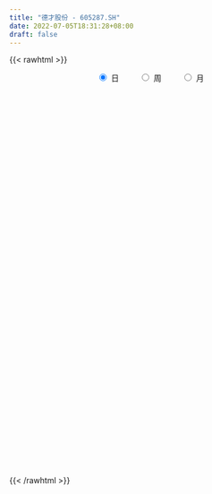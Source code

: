 ```yaml
---
title: "德才股份 - 605287.SH"
date: 2022-07-05T18:31:28+08:00
draft: false
---
```

{{< rawhtml >}}
    <div style="text-align: center">
        <label style="padding: 1rem;"><input style="margin-right: .5rem" type="radio" name="period" value="D" checked onclick="period_change(this)">日</label>
        <label style="padding: 1rem;"><input style="margin-right: .5rem" type="radio" name="period" value="W" onclick="period_change(this)">周</label>
        <label style="padding: 1rem;"><input style="margin-right: .5rem" type="radio" name="period" value="M" onclick="period_change(this)">月</label>
    </div>
    <div id="chart" style="height: 700px;"></div> 
    <script type="text/javascript">
        const D_v = [6586.24,21368.55,115483.19,75875.28,67009.98,45117.8,30492.88,46226.77,47907.28,28290.78,33789.11,23538.32,19998.0,23959.53,26207.3,23365.23,20131.5,15003.35,14083.67,17465.08,15652.26,12820.35,26145.32,20673.61,14553.44,12151.21,11548.1,14999.59,9668.0,27415.74,23268.09,25449.66,20126.17,12416.09,7668.91,11238.77,10821.1,10421.33,11871.44,16351.26,7680.87,14588.43,8398.18,8589.37,9424.03,7746.92,13020.24,26960.28,19848.56,19402.85,15115.69,9011.76,10310.0,6351.92,4906.67,6002.8,6722.03,8168.66,3626.4,7380.38,2760.72,3290.95,3702.9,4397.41,3601.44,3054.05,3240.58,3213.6,4253.01,4013.81,5718.4,4547.26,4730.03,5297.14,5961.33,11525.93,4841.05,4975.91,5561.45,5568.76,3425.98,3963.49,3715.61,6444.96,6772.75,6658.47,5521.7,9421.05,6663.05,4938.35,6088.57,4114.55,4274.1,4609.08,6238.71,5667.64,3914.49,4353.16,4968.0,5592.02,5282.96,4624.49,6031.49,6805.0,5148.0,6420.35,7043.47,5841.49,6207.3,18993.71,9990.63,11486.57,6952.02,12913.11,9933.6,8413.55,7892.12,5104.86,6743.93,4629.26,8440.34,9681.51,10823.04,6127.0,10005.02,14372.4,29770.62,18591.0,46255.64,89722.69,42957.73,36015.23,66776.99,84191.05,45534.0,36509.66,26787.96,39007.47,15828.59,19090.54,11042.42,17081.25,32804.04,24981.73,30517.64,46092.62,37477.55,27126.03,21765.54,23590.56,23121.64,14738.0,36374.15,21999.15,20171.96,17620.05,13995.39,8602.47,6425.0,10796.05,9232.0,10311.0,12737.0,12442.99,9728.0,8390.89,9341.26,9806.2,8599.64,8581.04,16852.45,10362.0,9268.0,6029.59,5219.0,12363.1,7458.0,7479.0,4381.0,10811.14,6592.99,7311.99,11777.05,37586.5,67230.76,36291.87,27453.98,22654.59,30373.54,10926.98,7060.54,8236.98,11582.05,9804.0,20304.4,12532.0,20272.5,23724.0,19591.7,12137.54,10653.0,7809.49,16466.1,16964.58,21224.94,10171.0,7766.0,6868.0,9263.0,6622.0,6111.05,8216.0,19365.0,11745.56,19527.58,13512.63,9565.52,8064.98,6591.37,5739.0,9655.21,7383.0,6909.6,6034.0,4033.0,5588.34,6097.86,5303.36,3073.49,4824.47,8845.27,3597.49,3733.0,2535.49,3342.98,2863.83,5756.49,5443.05,4369.37,4346.79,3143.03,4825.83]
const D_histogram = [0.0,0.2903703704,0.1622859555,-0.2172660614,-0.5119556921,-0.7713017938,-0.9044353995,-1.0783326638,-1.2323827177,-1.2622766079,-1.2852125924,-1.2122256954,-1.0852847937,-0.9484909114,-0.8769009006,-0.8230447566,-0.8182654444,-0.7188258186,-0.6089399236,-0.4368904083,-0.2613428939,-0.1024205651,0.1432830309,0.2846684108,0.3979192232,0.4720140378,0.5249029398,0.5209645515,0.5091449404,0.600972896,0.6341571249,0.6867500851,0.6284849549,0.5323523335,0.4897015078,0.4842444401,0.4961766637,0.4732175763,0.4578704111,0.3691976461,0.3034667293,0.2925218015,0.2705121638,0.2465718463,0.2572141351,0.26222276,0.2851762768,0.3532619601,0.3801672746,0.3930245184,0.3336037896,0.2631440419,0.1722665163,0.1259315039,0.0879588047,0.0774392096,0.0385529252,-0.0397749727,-0.0837441859,-0.1515454803,-0.1640142324,-0.1382214582,-0.1009713453,-0.0946386411,-0.0624900987,-0.0291052505,-0.0144982079,-0.0021825847,0.0042271305,0.000845905,-0.0206221272,-0.0197072192,-0.0411422304,-0.0747301313,-0.120385936,-0.2111430606,-0.225374387,-0.1884665923,-0.2014212577,-0.1442968301,-0.0925007546,-0.0446342648,0.0143161426,0.0930452437,0.1760030085,0.2262288096,0.267468372,0.3360419651,0.3452733905,0.3581590784,0.3137693071,0.2925281265,0.260077559,0.2427693369,0.250622288,0.242630413,0.2067043055,0.1412800378,0.1147195515,0.1174780657,0.1062919675,0.1039405584,0.0534060869,0.041569153,0.0194131379,0.0263680695,0.0415718419,0.0655213068,0.0680205299,0.1301794246,0.1585299447,0.1491644649,0.111204892,0.1412988568,0.1368429933,0.0998046547,0.0223603822,-0.0049249705,0.0032225908,-0.0013171758,0.0164261723,-0.0109055031,0.0077204341,-0.0000873006,0.0206187094,0.0229644295,0.1036098745,0.1580307479,0.3765964237,0.4349255493,0.4493992978,0.3261123074,0.4259712663,0.385710359,0.2518365226,0.060626404,-0.0341057005,-0.2956198037,-0.4475375663,-0.5996362068,-0.6582689475,-0.5733348634,-0.3619945622,-0.222716079,-0.1092328983,0.0430090551,0.1329697288,0.1367550928,0.1479204485,0.102800389,0.1170682994,0.0998979454,0.0024301498,-0.0432597936,-0.1503673144,-0.1866280968,-0.2629493255,-0.2959618025,-0.303891304,-0.3237089237,-0.3485629386,-0.3655418614,-0.4250012232,-0.472539341,-0.4464951039,-0.4180745131,-0.4397555788,-0.5028258991,-0.4795340581,-0.407983719,-0.2458273105,-0.1050204201,-0.0000532003,0.0795006809,0.1247345438,0.1974940626,0.2175096325,0.2016449661,0.2025920999,0.2078215559,0.1741439797,0.1933917742,0.2022427274,0.3778744304,0.4801324642,0.4597470193,0.3637881534,0.2648676352,0.0365701365,-0.1192587519,-0.2001652676,-0.251112427,-0.3259872899,-0.3231231427,-0.2773291367,-0.2836154084,-0.3081669262,-0.4525818989,-0.4312266695,-0.3335481079,-0.2402550562,-0.1189540282,0.0572101882,0.1677752927,0.3025215288,0.3693660584,0.370159854,0.3305835778,0.3193557939,0.2868282235,0.2566798316,0.2622032512,0.2426110155,0.2134944612,0.2062514082,0.19858796,0.1663594126,0.1334459532,0.085570016,0.0484995377,0.0691740683,0.0514102837,0.0116444936,-0.0577226249,-0.083801308,-0.1169274424,-0.1448096351,-0.1516589297,-0.140153262,-0.140401127,-0.0717398626,-0.0354374783,-0.0467663405,-0.0323658866,-0.0159216325,0.0041687728,0.0484562003,0.0639963094,0.0892756064,0.0770109197,0.0672088687,0.0446329444]
const D_fast = [0.0,0.362962963,0.2754500369,-0.1584184953,-0.5810970491,-1.0332685992,-1.3925110547,-1.835991485,-2.2981372184,-2.6436002605,-2.9878393932,-3.2179089199,-3.3622892168,-3.4626180622,-3.6102532766,-3.7621583218,-3.9619453706,-4.0422121995,-4.0845612854,-4.0217343722,-3.9115225813,-3.7782053938,-3.4966810401,-3.2841285574,-3.0713979392,-2.8792996151,-2.6951849782,-2.5688822286,-2.4534156046,-2.2113444251,-2.0196209149,-1.7953404335,-1.6964843249,-1.6595288629,-1.5797543116,-1.4641502693,-1.3281738798,-1.2328285732,-1.1337081355,-1.1300814891,-1.1199457235,-1.0577602009,-1.0121417977,-0.9744391536,-0.899493331,-0.8289290161,-0.7346814302,-0.5782802568,-0.4563331237,-0.3452197502,-0.3212395317,-0.3259132689,-0.3737241654,-0.3885763018,-0.4045592998,-0.3957190926,-0.4249671457,-0.5132387867,-0.5781440464,-0.6838317109,-0.7373040211,-0.7460666115,-0.7340593349,-0.751386291,-0.7348602732,-0.7087517376,-0.697769247,-0.68599927,-0.6785327721,-0.6817025214,-0.7083260854,-0.7123379822,-0.744058551,-0.7963289848,-0.8720812735,-1.0156241632,-1.0861990864,-1.0964079397,-1.1597179195,-1.1386676995,-1.1099968126,-1.073288889,-1.010759446,-0.9087690339,-0.781810517,-0.6750275134,-0.5669208581,-0.4143367737,-0.3187870007,-0.2163615432,-0.1823089877,-0.1304181367,-0.0978493145,-0.0544652024,0.0160433208,0.068709049,0.0844590179,0.0543547596,0.0564741612,0.0886021919,0.1039890855,0.1276228161,0.0904398663,0.0889952206,0.0716924899,0.085239439,0.1108361718,0.1511659634,0.1706703191,0.2653740698,0.3333570761,0.3612827126,0.3511243627,0.4165430417,0.4462979264,0.4342107515,0.3623565746,0.3338399793,0.3427931883,0.3379241277,0.359774019,0.3297159677,0.3502720134,0.3424424536,0.3683031409,0.3763899684,0.482937882,0.5768664425,0.8895812241,1.0566417371,1.1834653101,1.1417063965,1.3480581719,1.4042248544,1.3333101486,1.157256631,1.0539981015,0.7185790473,0.4547768931,0.1527692009,-0.0704307767,-0.1288304085,-0.0079887478,0.0756107157,0.1617856718,0.324779889,0.4479829949,0.4859571321,0.5341025999,0.5146826376,0.5582176229,0.5660217552,0.469161497,0.4126566053,0.2679572559,0.1850394493,0.0429808892,-0.0640220384,-0.1479243659,-0.2486692166,-0.3606639661,-0.4690283542,-0.6347380218,-0.8004109748,-0.8859905138,-0.9620885513,-1.0937085117,-1.2824853068,-1.3790769803,-1.4095225709,-1.3088229901,-1.1942712047,-1.089317285,-0.9898882336,-0.9134707348,-0.7913377003,-0.7169447222,-0.6823981472,-0.6308029884,-0.5736181433,-0.5637597246,-0.4961639866,-0.4367523516,-0.1666520409,0.0556391089,0.1501904188,0.1451785913,0.1124749818,-0.1066799826,-0.292323559,-0.4232713917,-0.5369966578,-0.6933683432,-0.7712849816,-0.7948232598,-0.8720133837,-0.973606633,-1.2311670804,-1.3176185183,-1.3033269837,-1.2700976961,-1.1785351751,-0.9880684117,-0.835559484,-0.6251828657,-0.4659968215,-0.3726630624,-0.3295934442,-0.2609822796,-0.2218027941,-0.1877812281,-0.1167069957,-0.0756464775,-0.0513894165,-0.0070696175,0.0349139244,0.0442752301,0.044723259,0.0182398258,-0.0067057681,0.0312622796,0.026351066,-0.0105036007,-0.0943013755,-0.1413303857,-0.2036883807,-0.2677729821,-0.3125370091,-0.3360696569,-0.3714178037,-0.3206915049,-0.2932484902,-0.3162689375,-0.3099599553,-0.2974961093,-0.2763635108,-0.2199620333,-0.1884228468,-0.1408246482,-0.133836605,-0.1268364388,-0.138254127]
const D_slow = [0.0,0.0725925926,0.1131640815,0.0588475661,-0.0691413569,-0.2619668054,-0.4880756552,-0.7576588212,-1.0657545006,-1.3813236526,-1.7026268007,-2.0056832246,-2.277004423,-2.5141271508,-2.733352376,-2.9391135652,-3.1436799262,-3.3233863809,-3.4756213618,-3.5848439639,-3.6501796874,-3.6757848286,-3.6399640709,-3.5687969682,-3.4693171624,-3.351313653,-3.220087918,-3.0898467801,-2.962560545,-2.812317321,-2.6537780398,-2.4820905185,-2.3249692798,-2.1918811964,-2.0694558195,-1.9483947094,-1.8243505435,-1.7060461494,-1.5915785467,-1.4992791352,-1.4234124528,-1.3502820024,-1.2826539615,-1.2210109999,-1.1567074661,-1.0911517761,-1.0198577069,-0.9315422169,-0.8365003983,-0.7382442687,-0.6548433213,-0.5890573108,-0.5459906817,-0.5145078057,-0.4925181046,-0.4731583022,-0.4635200709,-0.473463814,-0.4943998605,-0.5322862306,-0.5732897887,-0.6078451532,-0.6330879896,-0.6567476498,-0.6723701745,-0.6796464871,-0.6832710391,-0.6838166853,-0.6827599026,-0.6825484264,-0.6877039582,-0.692630763,-0.7029163206,-0.7215988534,-0.7516953374,-0.8044811026,-0.8608246994,-0.9079413474,-0.9582966618,-0.9943708694,-1.017496058,-1.0286546242,-1.0250755886,-1.0018142776,-0.9578135255,-0.9012563231,-0.8343892301,-0.7503787388,-0.6640603912,-0.5745206216,-0.4960782948,-0.4229462632,-0.3579268734,-0.2972345392,-0.2345789672,-0.173921364,-0.1222452876,-0.0869252782,-0.0582453903,-0.0288758739,-0.002302882,0.0236822576,0.0370337794,0.0474260676,0.0522793521,0.0588713695,0.0692643299,0.0856446566,0.1026497891,0.1351946453,0.1748271314,0.2121182477,0.2399194707,0.2752441849,0.3094549332,0.3344060968,0.3399961924,0.3387649498,0.3395705975,0.3392413035,0.3433478466,0.3406214708,0.3425515794,0.3425297542,0.3476844315,0.3534255389,0.3793280075,0.4188356945,0.5129848004,0.6217161878,0.7340660122,0.8155940891,0.9220869056,1.0185144954,1.081473626,1.096630227,1.0881038019,1.014198851,0.9023144594,0.7524054077,0.5878381708,0.444504455,0.3540058144,0.2983267947,0.2710185701,0.2817708339,0.3150132661,0.3492020393,0.3861821514,0.4118822487,0.4411493235,0.4661238098,0.4667313473,0.4559163989,0.4183245703,0.3716675461,0.3059302147,0.2319397641,0.1559669381,0.0750397072,-0.0121010275,-0.1034864928,-0.2097367986,-0.3278716339,-0.4394954099,-0.5440140382,-0.6539529329,-0.7796594076,-0.8995429222,-1.0015388519,-1.0629956796,-1.0892507846,-1.0892640847,-1.0693889145,-1.0382052785,-0.9888317629,-0.9344543547,-0.8840431132,-0.8333950883,-0.7814396993,-0.7379037043,-0.6895557608,-0.6389950789,-0.5445264713,-0.4244933553,-0.3095566005,-0.2186095621,-0.1523926533,-0.1432501192,-0.1730648071,-0.223106124,-0.2858842308,-0.3673810533,-0.4481618389,-0.5174941231,-0.5883979752,-0.6654397068,-0.7785851815,-0.8863918489,-0.9697788758,-1.0298426399,-1.059581147,-1.0452785999,-1.0033347767,-0.9277043945,-0.8353628799,-0.7428229164,-0.660177022,-0.5803380735,-0.5086310176,-0.4444610597,-0.3789102469,-0.318257493,-0.2648838777,-0.2133210257,-0.1636740357,-0.1220841825,-0.0887226942,-0.0673301902,-0.0552053058,-0.0379117887,-0.0250592178,-0.0221480944,-0.0365787506,-0.0575290776,-0.0867609382,-0.122963347,-0.1608780794,-0.1959163949,-0.2310166767,-0.2489516423,-0.2578110119,-0.269502597,-0.2775940687,-0.2815744768,-0.2805322836,-0.2684182335,-0.2524191562,-0.2301002546,-0.2108475247,-0.1940453075,-0.1828870714]
const D_data = [['2021-07-06', 37.87, 45.45, 37.87, 45.45],['2021-07-07', 50.0, 50.0, 50.0, 50.0],['2021-07-08', 55.0, 45.39, 45.05, 55.0],['2021-07-09', 41.3, 40.85, 40.85, 44.2],['2021-07-12', 39.98, 39.79, 38.11, 41.5],['2021-07-13', 39.0, 38.19, 38.15, 39.05],['2021-07-14', 38.19, 37.98, 37.77, 38.57],['2021-07-15', 37.99, 35.75, 35.7, 38.09],['2021-07-16', 35.6, 34.05, 33.91, 35.7],['2021-07-19', 33.7, 33.93, 33.35, 34.51],['2021-07-20', 33.66, 32.63, 32.41, 33.93],['2021-07-21', 32.7, 32.7, 32.57, 33.23],['2021-07-22', 32.7, 32.69, 32.33, 32.9],['2021-07-23', 32.88, 32.37, 32.35, 33.27],['2021-07-26', 32.18, 31.01, 30.81, 32.19],['2021-07-27', 31.27, 30.04, 30.0, 31.27],['2021-07-28', 29.84, 28.49, 28.2, 29.84],['2021-07-29', 28.45, 28.88, 28.45, 29.25],['2021-07-30', 28.89, 28.56, 28.22, 28.9],['2021-08-02', 28.56, 29.18, 28.25, 29.45],['2021-08-03', 29.35, 29.37, 29.2, 29.94],['2021-08-04', 29.19, 29.4, 28.87, 29.6],['2021-08-05', 29.39, 31.08, 29.13, 31.78],['2021-08-06', 30.42, 30.48, 30.33, 31.33],['2021-08-09', 30.16, 30.59, 29.81, 30.77],['2021-08-10', 30.51, 30.47, 30.36, 30.78],['2021-08-11', 30.45, 30.48, 30.26, 30.77],['2021-08-12', 30.6, 29.87, 29.8, 30.6],['2021-08-13', 29.84, 29.71, 29.68, 30.1],['2021-08-16', 29.75, 31.26, 29.75, 31.5],['2021-08-17', 31.23, 30.97, 30.6, 31.74],['2021-08-18', 30.93, 31.61, 30.83, 31.79],['2021-08-19', 31.75, 30.39, 30.22, 31.78],['2021-08-20', 30.1, 29.64, 29.38, 30.15],['2021-08-23', 29.3, 30.04, 29.29, 30.15],['2021-08-24', 30.0, 30.48, 29.92, 30.65],['2021-08-25', 30.48, 30.84, 30.45, 31.02],['2021-08-26', 30.86, 30.51, 30.51, 31.05],['2021-08-27', 30.9, 30.64, 30.52, 31.45],['2021-08-30', 30.55, 29.55, 29.55, 30.84],['2021-08-31', 29.54, 29.48, 29.3, 29.8],['2021-09-01', 29.51, 30.0, 28.97, 30.46],['2021-09-02', 29.8, 29.81, 29.6, 29.92],['2021-09-03', 29.64, 29.69, 29.64, 30.06],['2021-09-06', 29.69, 30.12, 29.64, 30.15],['2021-09-07', 30.12, 30.14, 29.9, 30.19],['2021-09-08', 30.23, 30.51, 29.95, 30.64],['2021-09-09', 30.49, 31.44, 30.33, 31.58],['2021-09-10', 31.28, 31.35, 30.63, 31.45],['2021-09-13', 31.36, 31.48, 31.0, 31.92],['2021-09-14', 31.48, 30.64, 30.61, 31.49],['2021-09-15', 30.59, 30.3, 30.05, 30.67],['2021-09-16', 30.3, 29.7, 29.69, 30.3],['2021-09-17', 29.72, 29.93, 29.6, 30.15],['2021-09-22', 29.7, 29.82, 29.31, 29.89],['2021-09-23', 29.81, 30.03, 29.8, 30.17],['2021-09-24', 30.15, 29.52, 29.46, 30.15],['2021-09-27', 29.41, 28.64, 28.54, 29.62],['2021-09-28', 28.64, 28.62, 28.41, 28.84],['2021-09-29', 28.62, 27.85, 27.85, 28.62],['2021-09-30', 27.79, 28.12, 27.79, 28.25],['2021-10-08', 28.18, 28.43, 28.18, 28.55],['2021-10-11', 28.39, 28.56, 28.39, 28.66],['2021-10-12', 28.49, 28.12, 27.99, 28.57],['2021-10-13', 28.12, 28.39, 28.01, 28.44],['2021-10-14', 28.28, 28.45, 28.19, 28.5],['2021-10-15', 28.57, 28.23, 28.18, 28.57],['2021-10-18', 28.2, 28.17, 28.08, 28.4],['2021-10-19', 28.18, 28.05, 28.0, 28.25],['2021-10-20', 28.05, 27.84, 27.84, 28.15],['2021-10-21', 27.91, 27.44, 27.41, 27.95],['2021-10-22', 27.4, 27.55, 27.4, 27.87],['2021-10-25', 27.7, 27.09, 26.56, 27.7],['2021-10-26', 27.21, 26.64, 26.63, 27.22],['2021-10-27', 26.56, 26.09, 26.0, 26.7],['2021-10-28', 25.51, 24.91, 24.8, 25.88],['2021-10-29', 24.91, 25.29, 24.7, 25.41],['2021-11-01', 25.14, 25.7, 25.06, 25.82],['2021-11-02', 25.61, 24.85, 24.72, 25.68],['2021-11-03', 25.0, 25.57, 25.0, 25.88],['2021-11-04', 25.66, 25.56, 25.44, 25.67],['2021-11-05', 25.58, 25.58, 25.51, 25.84],['2021-11-08', 25.6, 25.85, 25.5, 25.85],['2021-11-09', 25.94, 26.37, 25.77, 26.49],['2021-11-10', 26.6, 26.83, 26.17, 26.83],['2021-11-11', 26.84, 26.81, 26.55, 27.06],['2021-11-12', 26.8, 27.02, 26.66, 27.17],['2021-11-15', 27.02, 27.79, 27.02, 27.79],['2021-11-16', 27.82, 27.43, 27.39, 27.92],['2021-11-17', 27.45, 27.73, 27.45, 27.79],['2021-11-18', 27.73, 27.12, 27.06, 27.73],['2021-11-19', 27.0, 27.41, 27.0, 27.55],['2021-11-22', 27.38, 27.29, 27.22, 27.54],['2021-11-23', 27.33, 27.5, 27.18, 27.54],['2021-11-24', 27.49, 27.95, 27.43, 28.08],['2021-11-25', 28.0, 27.92, 27.63, 28.17],['2021-11-26', 27.9, 27.61, 27.51, 27.94],['2021-11-29', 27.26, 27.09, 26.92, 27.32],['2021-11-30', 27.28, 27.42, 27.2, 27.66],['2021-12-01', 27.25, 27.81, 27.24, 27.94],['2021-12-02', 28.07, 27.7, 27.66, 28.07],['2021-12-03', 27.71, 27.86, 27.67, 27.98],['2021-12-06', 28.0, 27.18, 27.06, 28.06],['2021-12-07', 27.46, 27.54, 26.92, 27.88],['2021-12-08', 27.6, 27.35, 27.2, 27.78],['2021-12-09', 27.36, 27.7, 27.33, 27.84],['2021-12-10', 27.75, 27.9, 27.61, 28.18],['2021-12-13', 27.9, 28.17, 27.89, 28.37],['2021-12-14', 28.2, 28.04, 27.81, 28.2],['2021-12-15', 28.18, 29.06, 28.01, 29.28],['2021-12-16', 28.98, 29.02, 28.61, 29.18],['2021-12-17', 29.38, 28.75, 28.75, 29.8],['2021-12-20', 28.7, 28.4, 28.35, 29.0],['2021-12-21', 28.75, 29.37, 28.46, 29.44],['2021-12-22', 29.85, 29.16, 29.07, 29.96],['2021-12-23', 29.37, 28.78, 28.62, 29.55],['2021-12-24', 28.77, 28.06, 28.02, 28.95],['2021-12-27', 28.3, 28.46, 27.9, 28.62],['2021-12-28', 28.33, 28.9, 28.33, 29.41],['2021-12-29', 28.87, 28.8, 28.5, 29.1],['2021-12-30', 28.62, 29.17, 28.5, 29.21],['2021-12-31', 28.85, 28.63, 28.54, 29.16],['2022-01-04', 28.65, 29.23, 28.55, 29.29],['2022-01-05', 29.07, 28.98, 28.7, 29.22],['2022-01-06', 28.8, 29.43, 28.77, 29.54],['2022-01-07', 29.46, 29.33, 29.23, 29.94],['2022-01-10', 29.8, 30.64, 29.25, 31.2],['2022-01-11', 30.39, 30.84, 30.27, 30.95],['2022-01-12', 30.72, 33.92, 30.72, 33.92],['2022-01-13', 35.8, 33.07, 32.4, 36.2],['2022-01-14', 32.57, 33.17, 32.09, 34.0],['2022-01-17', 32.03, 31.57, 31.16, 32.49],['2022-01-18', 31.46, 34.73, 30.16, 34.73],['2022-01-19', 34.7, 33.6, 33.3, 37.09],['2022-01-20', 33.31, 32.36, 32.3, 34.14],['2022-01-21', 32.5, 31.04, 31.01, 32.84],['2022-01-24', 31.0, 31.64, 30.89, 32.54],['2022-01-25', 31.48, 28.6, 28.48, 31.49],['2022-01-26', 28.6, 28.69, 28.28, 29.19],['2022-01-27', 28.5, 27.56, 27.45, 28.5],['2022-01-28', 27.76, 27.75, 27.31, 28.19],['2022-02-07', 28.16, 29.2, 27.74, 29.48],['2022-02-08', 29.2, 31.27, 28.9, 31.29],['2022-02-09', 31.88, 31.13, 30.01, 31.88],['2022-02-10', 30.66, 31.4, 30.66, 32.59],['2022-02-11', 31.0, 32.62, 30.8, 33.52],['2022-02-14', 32.62, 32.61, 32.15, 33.3],['2022-02-15', 32.74, 31.94, 31.68, 32.82],['2022-02-16', 31.8, 32.24, 31.72, 32.38],['2022-02-17', 32.09, 31.6, 31.42, 32.32],['2022-02-18', 31.51, 32.41, 31.23, 32.56],['2022-02-21', 32.32, 32.16, 31.91, 32.4],['2022-02-22', 32.2, 30.95, 30.73, 33.18],['2022-02-23', 30.9, 31.26, 30.75, 31.45],['2022-02-24', 30.85, 30.06, 29.5, 31.46],['2022-02-25', 30.16, 30.48, 30.16, 31.69],['2022-02-28', 30.48, 29.54, 29.43, 30.51],['2022-03-01', 29.8, 29.6, 29.32, 29.97],['2022-03-02', 29.45, 29.59, 29.4, 29.78],['2022-03-03', 29.62, 29.13, 29.1, 29.79],['2022-03-04', 29.12, 28.68, 28.61, 29.13],['2022-03-07', 28.68, 28.37, 28.09, 28.87],['2022-03-08', 28.3, 27.29, 27.11, 28.38],['2022-03-09', 27.19, 26.75, 25.63, 27.52],['2022-03-10', 27.0, 27.19, 26.93, 27.6],['2022-03-11', 26.88, 26.95, 26.16, 27.14],['2022-03-14', 26.61, 25.91, 25.81, 26.77],['2022-03-15', 25.76, 24.68, 24.58, 26.18],['2022-03-16', 24.99, 25.14, 24.21, 25.26],['2022-03-17', 25.37, 25.51, 25.35, 25.92],['2022-03-18', 25.52, 26.87, 25.41, 27.1],['2022-03-21', 26.83, 27.13, 26.68, 27.17],['2022-03-22', 27.05, 27.15, 26.62, 27.49],['2022-03-23', 26.96, 27.21, 26.94, 27.4],['2022-03-24', 27.0, 27.05, 26.75, 27.13],['2022-03-25', 27.6, 27.7, 27.26, 28.18],['2022-03-28', 27.28, 27.32, 26.76, 27.68],['2022-03-29', 27.69, 26.92, 26.68, 27.69],['2022-03-30', 27.26, 27.13, 26.78, 27.29],['2022-03-31', 27.0, 27.25, 27.0, 27.94],['2022-04-01', 26.95, 26.73, 26.6, 27.55],['2022-04-06', 26.78, 27.4, 26.69, 27.75],['2022-04-07', 27.4, 27.41, 27.12, 28.49],['2022-04-08', 27.52, 30.15, 27.52, 30.15],['2022-04-11', 31.0, 30.26, 29.1, 32.49],['2022-04-12', 28.5, 29.27, 28.0, 29.65],['2022-04-13', 28.86, 28.3, 28.03, 28.86],['2022-04-14', 28.38, 27.96, 27.69, 28.5],['2022-04-15', 27.73, 25.55, 25.29, 27.97],['2022-04-18', 25.19, 25.36, 24.55, 25.65],['2022-04-19', 25.19, 25.5, 25.18, 25.75],['2022-04-20', 25.65, 25.3, 25.21, 25.74],['2022-04-21', 25.05, 24.38, 24.3, 25.35],['2022-04-22', 24.25, 24.84, 23.92, 25.31],['2022-04-25', 24.39, 25.2, 24.33, 26.0],['2022-04-26', 24.9, 24.35, 24.2, 25.3],['2022-04-27', 25.0, 23.71, 22.35, 25.0],['2022-04-28', 21.65, 21.34, 21.34, 22.0],['2022-04-29', 21.01, 22.61, 21.01, 22.99],['2022-05-05', 22.36, 23.45, 22.13, 23.85],['2022-05-06', 22.88, 23.54, 22.87, 24.27],['2022-05-09', 24.1, 24.18, 23.7, 24.5],['2022-05-10', 23.72, 25.5, 23.7, 25.66],['2022-05-11', 25.82, 25.4, 25.36, 26.35],['2022-05-12', 25.46, 26.42, 25.1, 27.27],['2022-05-13', 26.13, 26.26, 25.81, 26.42],['2022-05-16', 26.01, 25.8, 25.66, 26.37],['2022-05-17', 25.67, 25.37, 24.96, 25.82],['2022-05-18', 25.73, 25.76, 25.44, 26.64],['2022-05-19', 25.67, 25.54, 25.05, 25.73],['2022-05-20', 25.7, 25.55, 25.22, 25.76],['2022-05-23', 25.61, 26.08, 25.4, 26.18],['2022-05-24', 26.3, 25.88, 25.18, 26.3],['2022-05-25', 25.67, 25.77, 25.38, 26.09],['2022-05-26', 25.8, 26.08, 25.8, 27.53],['2022-05-27', 25.65, 26.17, 25.61, 26.5],['2022-05-30', 26.08, 25.88, 25.52, 26.26],['2022-05-31', 26.04, 25.8, 25.39, 26.05],['2022-06-01', 25.8, 25.47, 25.3, 25.95],['2022-06-02', 25.32, 25.42, 25.15, 25.5],['2022-06-06', 25.42, 26.14, 25.39, 26.17],['2022-06-07', 26.26, 25.71, 25.42, 26.31],['2022-06-08', 25.93, 25.3, 24.91, 25.93],['2022-06-09', 25.08, 24.61, 24.53, 25.25],['2022-06-10', 24.66, 24.83, 24.36, 25.0],['2022-06-13', 24.76, 24.49, 24.12, 25.09],['2022-06-14', 24.59, 24.27, 23.7, 24.59],['2022-06-15', 24.05, 24.3, 24.05, 24.7],['2022-06-16', 24.31, 24.4, 24.24, 24.47],['2022-06-17', 24.4, 24.14, 23.72, 24.4],['2022-06-20', 24.3, 25.07, 24.3, 25.26],['2022-06-21', 25.09, 24.87, 24.67, 25.16],['2022-06-22', 24.88, 24.27, 24.26, 25.0],['2022-06-23', 24.26, 24.53, 24.15, 24.8],['2022-06-24', 24.53, 24.58, 24.41, 24.79],['2022-06-27', 24.68, 24.68, 24.57, 24.75],['2022-06-28', 24.82, 25.14, 24.51, 25.23],['2022-06-29', 25.2, 24.95, 24.91, 25.34],['2022-06-30', 25.06, 25.21, 24.84, 25.38],['2022-07-01', 25.33, 24.81, 24.8, 25.33],['2022-07-04', 24.75, 24.81, 24.36, 24.88],['2022-07-05', 24.78, 24.58, 24.3, 25.0]]
const W_v = [219313.26,236754.71,129575.74,98791.05,92756.62,62920.34,108675.75,52021.55,55608.11,77000.03,60192.22,17631.5,21936.16,3290.95,17996.38,21746.08,32355.48,23495.59,29113.49,31225.57,24704.02,24820.63,31448.31,52519.7,46104.4,34599.9,41327.46,227297.68,269026.9300000001,111756.98,151477.28,133081.32,110903.31,49050.91,53609.88,53180.59,43241.69,36722.13,56675.54,184004.74,47610.55,96424.6,22790.54,72636.11,36630.05,72366.77,29960.87,34014.81,24887.52,22054.23,22779.53,7968.86]
const W_histogram = [0.0,-0.433960114,-0.7894335923,-1.2112110058,-1.284000364,-1.3029780507,-1.2395906673,-1.0567911469,-0.9307648691,-0.6782439614,-0.5546887831,-0.4527237037,-0.4317836962,-0.3526140164,-0.2728406413,-0.2268813536,-0.3048401428,-0.2929518183,-0.1513142594,-0.0024409401,0.1310436356,0.250777571,0.3416429386,0.4605643688,0.4915078159,0.5449762717,0.6168142469,0.8953816356,0.9058878439,0.6717345532,0.8157292485,0.8631383915,0.7357906671,0.5122037825,0.2433166712,0.0648763394,0.0104066416,-0.0784007866,0.0962632284,-0.0851272036,-0.2317321446,-0.445323625,-0.487025352,-0.3034601906,-0.2065278365,-0.0836283903,-0.0381354593,-0.0332465023,-0.0603696078,-0.0338838611,0.0114899677,0.036941596]
const W_fast = [0.0,-0.5424501425,-1.0952820188,-1.8198621838,-2.213651633,-2.5583738324,-2.8048841158,-2.8862823822,-2.9929473216,-2.9099874043,-2.9251044218,-2.9363202683,-3.0233261848,-3.0323100091,-3.0207467944,-3.031507845,-3.1856766699,-3.2470263001,-3.143217306,-2.9949542217,-2.8287087372,-2.646280409,-2.4700043067,-2.2359417844,-2.0821213833,-1.8924088595,-1.6663673226,-1.163954525,-0.9269763557,-0.9931960081,-0.6452690007,-0.3820752598,-0.3254753175,-0.4210112564,-0.6290692,-0.7912904469,-0.8431584843,-0.9515661092,-0.752836287,-0.9555085199,-1.1600464971,-1.4849688837,-1.6484269487,-1.5407268349,-1.49542644,-1.3934340913,-1.3574750251,-1.3608976938,-1.4031132012,-1.3850984198,-1.3368520991,-1.3021650718]
const W_slow = [0.0,-0.1084900285,-0.3058484266,-0.608651178,-0.929651269,-1.2553957817,-1.5652934485,-1.8294912352,-2.0621824525,-2.2317434429,-2.3704156386,-2.4835965646,-2.5915424886,-2.6796959927,-2.7479061531,-2.8046264914,-2.8808365271,-2.9540744817,-2.9919030466,-2.9925132816,-2.9597523727,-2.89705798,-2.8116472453,-2.6965061531,-2.5736291992,-2.4373851312,-2.2831815695,-2.0593361606,-1.8328641996,-1.6649305613,-1.4609982492,-1.2452136513,-1.0612659846,-0.9332150389,-0.8723858711,-0.8561667863,-0.8535651259,-0.8731653226,-0.8490995154,-0.8703813163,-0.9283143525,-1.0396452587,-1.1614015967,-1.2372666444,-1.2888986035,-1.309805701,-1.3193395659,-1.3276511914,-1.3427435934,-1.3512145587,-1.3483420668,-1.3391066678]
const W_data = [['2021-07-09', 37.87, 40.85, 37.87, 55.0],['2021-07-16', 39.98, 34.05, 33.91, 41.5],['2021-07-23', 33.7, 32.37, 32.33, 34.51],['2021-07-30', 32.18, 28.56, 28.2, 32.19],['2021-08-06', 28.56, 30.48, 28.25, 31.78],['2021-08-13', 30.16, 29.71, 29.68, 30.78],['2021-08-20', 29.75, 29.64, 29.38, 31.79],['2021-08-27', 29.3, 30.64, 29.29, 31.45],['2021-09-03', 30.55, 29.69, 28.97, 30.84],['2021-09-10', 29.69, 31.35, 29.64, 31.58],['2021-09-17', 31.36, 29.93, 29.6, 31.92],['2021-09-24', 29.7, 29.52, 29.31, 30.17],['2021-09-30', 29.41, 28.12, 27.79, 29.62],['2021-10-08', 28.18, 28.43, 28.18, 28.55],['2021-10-15', 28.39, 28.23, 27.99, 28.66],['2021-10-22', 28.2, 27.55, 27.4, 28.4],['2021-10-29', 27.7, 25.29, 24.7, 27.7],['2021-11-05', 25.14, 25.58, 24.72, 25.88],['2021-11-12', 25.6, 27.02, 25.5, 27.17],['2021-11-19', 27.02, 27.41, 27.0, 27.92],['2021-11-26', 27.38, 27.61, 27.18, 28.17],['2021-12-03', 27.26, 27.86, 26.92, 28.07],['2021-12-10', 28.0, 27.9, 26.92, 28.18],['2021-12-17', 27.9, 28.75, 27.81, 29.8],['2021-12-24', 28.7, 28.06, 28.02, 29.96],['2021-12-31', 28.3, 28.63, 27.9, 29.41],['2022-01-07', 28.65, 29.33, 28.55, 29.94],['2022-01-14', 29.8, 33.17, 29.25, 36.2],['2022-01-21', 32.03, 31.04, 30.16, 37.09],['2022-01-28', 31.0, 27.75, 27.31, 32.54],['2022-02-11', 28.16, 32.62, 27.74, 33.52],['2022-02-18', 32.62, 32.41, 31.23, 33.3],['2022-02-25', 32.32, 30.48, 29.5, 33.18],['2022-03-04', 30.48, 28.68, 28.61, 30.51],['2022-03-11', 28.68, 26.95, 25.63, 28.87],['2022-03-18', 26.61, 26.87, 24.21, 27.1],['2022-03-25', 26.83, 27.7, 26.62, 28.18],['2022-04-01', 27.28, 26.73, 26.6, 27.94],['2022-04-08', 26.78, 30.15, 26.69, 30.15],['2022-04-15', 31.0, 25.55, 25.29, 32.49],['2022-04-22', 25.19, 24.84, 23.92, 25.75],['2022-04-29', 24.39, 22.61, 21.01, 26.0],['2022-05-06', 22.36, 23.54, 22.13, 24.27],['2022-05-13', 24.1, 26.26, 23.7, 27.27],['2022-05-20', 26.01, 25.55, 24.96, 26.64],['2022-05-27', 25.61, 26.17, 25.18, 27.53],['2022-06-02', 26.08, 25.42, 25.15, 26.26],['2022-06-10', 25.42, 24.83, 24.36, 26.31],['2022-06-17', 24.76, 24.14, 23.7, 25.09],['2022-06-24', 24.3, 24.58, 24.15, 25.26],['2022-07-01', 24.68, 24.81, 24.51, 25.38],['2022-07-08', 24.75, 24.58, 24.3, 25.0]]
const M_v = [684434.76,340406.39,208335.89,75388.89,117859.83,180171.78,649409.0499999999,409457.3000000001,215216.82,391308.42,222053.97,111719.67,12315.65]
const M_histogram = [0.0,0.0587122507,0.0055083189,-0.2088779902,-0.1960401186,-0.0997209506,-0.0892781664,0.0373881814,-0.0302001354,-0.3659030993,-0.3515307508,-0.3589209603,-0.3812987657]
const M_fast = [0.0,0.0733903134,0.0215634613,-0.2450423454,-0.2812145034,-0.2098255731,-0.2217023305,-0.0856889372,-0.160827288,-0.5880060267,-0.6615163659,-0.7586368155,-0.8763393123]
const M_slow = [0.0,0.0146780627,0.0160551424,-0.0361643552,-0.0851743848,-0.1101046225,-0.1324241641,-0.1230771187,-0.1306271526,-0.2221029274,-0.3099856151,-0.3997158552,-0.4950405466]
const M_data = [['2021-07-30', 37.87, 28.56, 28.2, 55.0],['2021-08-31', 28.56, 29.48, 28.25, 31.79],['2021-09-30', 29.51, 28.12, 27.79, 31.92],['2021-10-29', 28.18, 25.29, 24.7, 28.66],['2021-11-30', 25.14, 27.42, 24.72, 28.17],['2021-12-31', 27.25, 28.63, 26.92, 29.96],['2022-01-28', 28.65, 27.75, 27.31, 37.09],['2022-02-28', 28.16, 29.54, 27.74, 33.52],['2022-03-31', 29.8, 27.25, 24.21, 29.97],['2022-04-29', 26.95, 22.61, 21.01, 32.49],['2022-05-31', 22.36, 25.8, 22.13, 27.53],['2022-06-30', 25.8, 25.21, 23.7, 26.31],['2022-07-29', 25.33, 24.58, 24.3, 25.33]]
        const D_a = [null,null,55.0,null,null,null,null,null,null,null,null,null,null,null,null,null,28.2,null,null,null,null,null,31.78,null,null,null,null,null,null,null,null,null,null,null,29.29,null,null,null,null,null,null,null,null,null,null,null,null,null,null,31.92,null,null,null,null,null,null,null,null,null,null,27.79,null,null,null,null,null,28.57,null,null,null,null,null,null,null,null,null,24.7,null,null,null,null,null,null,null,null,null,null,null,null,null,null,null,null,null,null,28.17,null,null,null,null,null,null,null,26.92,null,null,null,null,null,null,null,null,null,null,null,null,null,null,null,null,null,null,null,null,null,null,null,null,null,null,null,null,null,37.09,null,null,null,null,null,null,27.31,null,null,null,null,33.52,null,null,null,null,null,null,null,null,null,null,null,null,null,null,null,null,null,null,null,null,null,null,24.21,null,null,null,null,null,null,28.18,null,null,null,null,26.6,null,null,null,32.49,null,null,null,null,null,null,null,null,null,null,null,null,null,21.01,null,null,null,null,null,27.27,null,null,null,null,25.05,null,null,null,null,27.53,null,null,null,null,null,null,null,null,null,null,null,23.7,null,null,null,null,null,null,null,null,null,null,null,25.38,null,null,null]
const W_a = [null,null,null,28.2,null,null,null,null,null,null,31.92,null,null,null,null,null,24.7,null,null,null,null,null,null,null,null,null,null,null,37.09,null,null,null,null,null,null,null,null,null,null,null,null,21.01,null,null,null,null,null,null,null,null,25.38,null]
const M_a = [null,null,null,24.7,null,null,null,null,null,null,null,null,null]
        const D_b = [[{ coord: ['2021-07-08', 31.78] }, { coord: ['2021-09-13', 29.29] }],[{ coord: ['2021-09-30', 28.17] }, { coord: ['2022-04-11', 27.79] }],[{ coord: ['2022-04-29', 27.27] }, { coord: ['2022-06-14', 25.05] }]]
const W_b = [[{ coord: ['2021-07-30', 31.92] }, { coord: ['2022-01-21', 28.2] }]]
const M_b = []
    </script>
{{< /rawhtml >}}